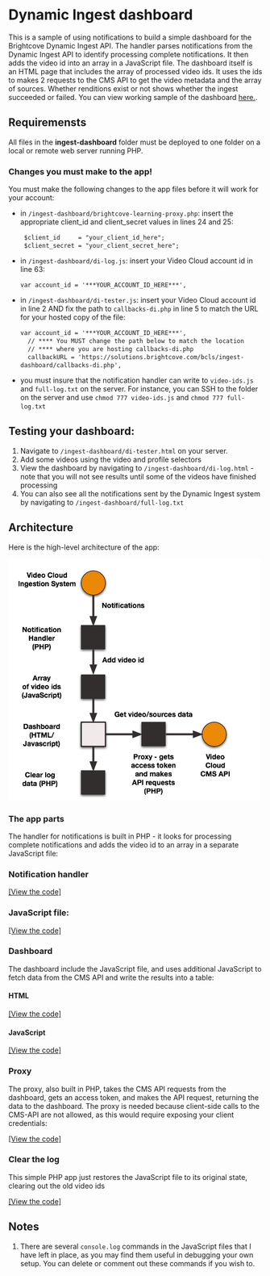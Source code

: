 # Dynamic Ingest dashboard

<p>This is a sample of using notifications to build a simple dashboard for the Brightcove Dynamic Ingest API. The handler parses notifications from the Dynamic Ingest API to identify processing complete notifications. It then adds the video id into an array in a JavaScript file. The dashboard itself is an HTML page that includes the array of processed video ids. It uses the ids to makes 2 requests to the CMS API to get the video metadata and the array of sources. Whether renditions exist or not shows whether the ingest succeeded or failed. You can view working sample of the dashboard <a href="//solutions.brightcove.com/bcls/ingest-dashboard/di-log.html">here.</a>.</p>

## Requiremensts

All files in the **ingest-dashboard** folder must be deployed to one folder on a local or remote web server running PHP.

### Changes you must make to the app!
<p>You must make the following changes to the app files before it will work for your account:</p>

- in `/ingest-dashboard/brightcove-learning-proxy.php`: insert the appropriate client_id and client_secret values in lines 24 and 25:

  ```
   $client_id     = "your_client_id_here";
   $client_secret = "your_client_secret_here";
  ```

- in `/ingest-dashboard/di-log.js`: insert your Video Cloud account id in line 63:

  ```
  var account_id = '***YOUR_ACCOUNT_ID_HERE***',
  ```

- in `/ingest-dashboard/di-tester.js`: insert your Video Cloud account id in line 2 AND fix the path to `callbacks-di.php` in line 5 to match the URL for your hosted copy of the file:

  ```
  var account_id = '***YOUR_ACCOUNT_ID_HERE***',
    // **** You MUST change the path below to match the location
    // **** where you are hosting callbacks-di.php
    callbackURL = 'https://solutions.brightcove.com/bcls/ingest-dashboard/callbacks-di.php',
  ```

- you must insure that the notification handler can write to `video-ids.js` and  `full-log.txt` on the server. For instance, you can SSH to the folder on the server and use `chmod 777 video-ids.js` and `chmod 777 full-log.txt`

## Testing your dashboard:

1. Navigate to `/ingest-dashboard/di-tester.html` on your server.
2. Add some videos using the video and profile selectors
3. View the dashboard by navigating to `/ingest-dashboard/di-log.html` - note that you will not see results until some of the videos have finished processing
4. You can also see all the notifications sent by the Dynamic Ingest system by navigating to `/ingest-dashboard/full-log.txt`

## Architecture
<p>Here is the high-level architecture of the app: </p>

<p><img src="./assets/ingestion-dashboard-architecture.png"></p>

### The app parts
<p>The handler for notifications is built in PHP - it looks for processing complete notifications and adds the video id to an array in a separate JavaScript file:</p>

### Notification handler
<p><a href="https://github.com/BrightcoveLearning/dynamic-ingest-dashboard/blob/master/ingest-dashboard/callbacks-di.php">[View the code]</a></p>

### JavaScript file:
<p><a href="https://github.com/BrightcoveLearning/dynamic-ingest-dashboard/blob/master/ingest-dashboard/video-ids.js">[View the code]</a></p>

### Dashboard
<p>The dashboard include the JavaScript file, and uses additional JavaScript to fetch data from the CMS API and write the results into a table:</p>

#### HTML
<p><a href="https://github.com/BrightcoveLearning/dynamic-ingest-dashboard/blob/master/ingest-dashboard/di-log.html">[View the code]</a></p>

#### JavaScript
<p><a href="https://github.com/BrightcoveLearning/dynamic-ingest-dashboard/blob/master/ingest-dashboard/di-log.js">[View the code]</a></p>

### Proxy
<p>The proxy, also built in PHP, takes the CMS API requests from the dashboard, gets an access token, and makes the API request, returning the data to the dashboard. The proxy is needed because client-side calls to the CMS-API are not allowed, as this would require exposing your client credentials:</p>

<p><a href="https://github.com/BrightcoveLearning/dynamic-ingest-dashboard/blob/master/ingest-dashboard/brightcove-learning-proxy.php">[View the code]</a></p>

### Clear the log
<p>This simple PHP app just restores the JavaScript file to its original state, clearing out the old video ids</p>

<p><a href="https://github.com/BrightcoveLearning/dynamic-ingest-dashboard/blob/master/ingest-dashboard/clear-log.php">[View the code]</a></p>

## Notes
1. There are several `console.log` commands in the JavaScript files that I have left in place, as you may find them useful in debugging your own setup. You can delete or comment out these commands if you wish to.
